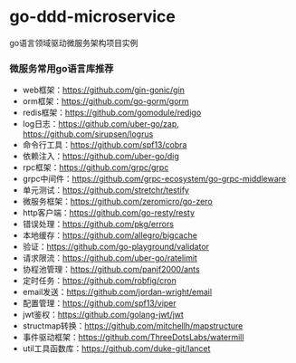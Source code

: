# go-ddd-microservice

go语言领域驱动微服务架构项目实例


### 微服务常用go语言库推荐

- web框架：https://github.com/gin-gonic/gin
- orm框架：https://github.com/go-gorm/gorm
- redis框架：https://github.com/gomodule/redigo
- log日志：https://github.com/uber-go/zap, https://github.com/sirupsen/logrus
- 命令行工具：https://github.com/spf13/cobra
- 依赖注入：https://github.com/uber-go/dig
- rpc框架：https://github.com/grpc/grpc
- grpc中间件：https://github.com/grpc-ecosystem/go-grpc-middleware
- 单元测试：https://github.com/stretchr/testify
- 微服务框架：https://github.com/zeromicro/go-zero
- http客户端：https://github.com/go-resty/resty
- 错误处理：https://github.com/pkg/errors
- 本地缓存：https://github.com/allegro/bigcache
- 验证：https://github.com/go-playground/validator
- 请求限流：https://github.com/uber-go/ratelimit
- 协程池管理：https://github.com/panjf2000/ants
- 定时任务：https://github.com/robfig/cron
- email发送：https://github.com/jordan-wright/email
- 配置管理：https://github.com/spf13/viper
- jwt鉴权：https://github.com/golang-jwt/jwt
- structmap转换：https://github.com/mitchellh/mapstructure
- 事件驱动框架：https://github.com/ThreeDotsLabs/watermill
- util工具函数库：https://github.com/duke-git/lancet
